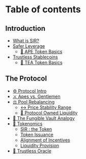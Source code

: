 # Table of contents

## Introduction

* [What is SIR?](README.md)
* [Safer Leverage](introduction/safer-leverage/README.md)
  * [🦍 APE Token Basics](introduction/safer-leverage/ape-token-basics.md)
* [Trustless Stablecoins](introduction/trustless-stablecoins/README.md)
  * [🍵 TEA Token Basics](introduction/trustless-stablecoins/tea-token-basics.md)

## The Protocol

* [⚙ Protocol Intro](the-protocol/protocol-intro.md)
* [⚔ Apes vs. Gentlemen](the-protocol/apes-vs.-gentlemen.md)
* [⚖ Pool Rebalancing](the-protocol/leverage-rebalancing/README.md)
  * [↔ Price Stability Range](the-protocol/leverage-rebalancing/price-stability-range.md)
  * [🚰 Protocol Owned Liquidity](the-protocol/leverage-rebalancing/protocol-owned-liquidity.md)
* [🥣 The Fungible Vault Analogy](the-protocol/the-fungible-vault.md)
* [🤑 Tokenomics](the-protocol/tokenomics/README.md)
  * [SIR : the Token](the-protocol/tokenomics/sir-the-dao-token.md)
  * [Token Issuance](the-protocol/tokenomics/liquidity-mining.md)
  * [Alignment of Incentives](the-protocol/tokenomics/alignment-of-incentives.md)
  * [Liquidity Provision](the-protocol/tokenomics/liquidity-provision.md)
* [🔮 Trustless Oracle](the-protocol/trustless-oracle.md)
<!--- * [Governance](the-protocol/governance/README.md)
  * [In Construction](the-protocol/governance/in-construction.md) --->
